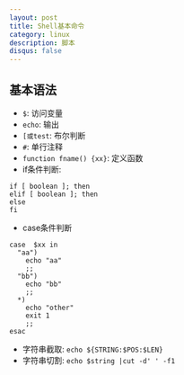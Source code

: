 ```yaml
---
layout: post
title: Shell基本命令
category: linux
description: 脚本
disqus: false
---
```


## 基本语法
* `$`:  访问变量
* `echo`:  输出 
* `[或test`:  布尔判断
* `#`:  单行注释
* `function fname() {xx}`:  定义函数
* if条件判断:

```
if [ boolean ]; then
elif [ boolean ]; then
else
fi
```
* case条件判断

```
case  $xx in
  "aa")
    echo "aa"
    ;;
  "bb")
    echo "bb"
    ;;
  *)
    echo "other"
    exit 1
    ;;
esac
```
* 字符串截取: `echo ${STRING:$POS:$LEN}`
* 字符串切割:  `echo $string |cut -d' ' -f1`












